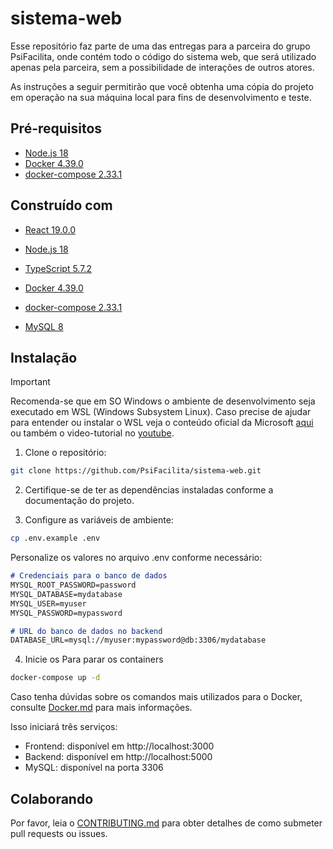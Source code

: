 # sistema-web

Esse repositório faz parte de uma das entregas para a parceira do grupo PsiFacilita, onde contém todo o código do sistema web, que será
utilizado apenas pela parceira, sem a possibilidade de interações de outros atores.

As instruções a seguir permitirão que você obtenha uma cópia do projeto em operação na sua máquina local para fins de desenvolvimento e teste.

## Pré-requisitos

- [Node.js 18](https://nodejs.org/pt/download)
- [Docker 4.39.0](https://docs.docker.com/desktop/)
- [docker-compose 2.33.1](https://docs.docker.com/compose/)

## Construído com

- [React 19.0.0](https://react.dev/learn)
- [Node.js 18](https://nodejs.org/pt/download)
- [TypeScript 5.7.2](https://www.typescriptlang.org/docs/handbook/release-notes/typescript-5-7.html)

- [Docker 4.39.0](https://docs.docker.com/desktop/)
- [docker-compose 2.33.1](https://docs.docker.com/compose/)
- [MySQL 8](https://dev.mysql.com/doc/relnotes/mysql/8.0/en/)

## Instalação

> [!IMPORTANT]
> Recomenda-se que em SO Windows o ambiente de desenvolvimento seja executado em WSL (Windows Subsystem Linux). Caso precise de ajudar para entender ou instalar o WSL veja o conteúdo oficial da Microsoft [aqui](https://learn.microsoft.com/pt-br/windows/wsl/install) ou também o video-tutorial no [youtube](https://www.youtube.com/watch?v=oEdIf6mB_p4). 

1. Clone o repositório:
```bash
git clone https://github.com/PsiFacilita/sistema-web.git
```

2. Certifique-se de ter as dependências instaladas conforme a documentação do projeto.

3. Configure as variáveis de ambiente:

```bash
cp .env.example .env
```

Personalize os valores no arquivo .env conforme necessário:

```markdown
# Credenciais para o banco de dados
MYSQL_ROOT_PASSWORD=password
MYSQL_DATABASE=mydatabase
MYSQL_USER=myuser
MYSQL_PASSWORD=mypassword

# URL do banco de dados no backend
DATABASE_URL=mysql://myuser:mypassword@db:3306/mydatabase
```

4. Inicie os Para parar os containers

```bash
docker-compose up -d
```

Caso tenha dúvidas sobre os comandos mais utilizados para o Docker, consulte [Docker.md](https://github.com/PsiFacilita/sistema-web/blob/main/Docker.md) para mais informações.

Isso iniciará três serviços:

- Frontend: disponível em http://localhost:3000
- Backend: disponível em http://localhost:5000
- MySQL: disponível na porta 3306

## Colaborando

Por favor, leia o [CONTRIBUTING.md](https://github.com/PsiFacilita/sistema-web/blob/main/CONTRIBUTING.md) para obter detalhes de como submeter pull requests ou issues.
